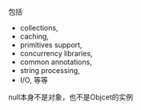 



包括 

- collections,
-  caching,
-  primitives support, 
- concurrency libraries, 
- common annotations, 
- string processing, 
- I/O, 等等



null本身不是对象，也不是Objcet的实例



